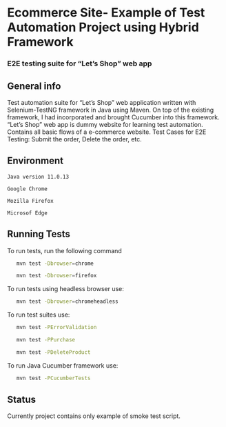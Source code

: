 # Ecommerce Site- Example of Test Automation Project using Hybrid Framework

### E2E testing suite for “Let’s Shop” web app


## General info
Test automation suite for “Let’s Shop” web application written with 
Selenium-TestNG framework in Java using Maven. On top of the existing framework, 
I had incorporated and brought Cucumber into this framework. 
“Let’s Shop” web app is dummy website for learning test automation. 
Contains all basic flows of a e-commerce website. 
Test Cases for E2E Testing: Submit the order, Delete the order, etc. 


## Environment
`Java version 11.0.13`

`Google Chrome`

`Mozilla Firefox`

`Microsof Edge`



## Running Tests

To run tests, run the following command

```bash
   mvn test -Dbrowser=chrome
```
```bash
   mvn test -Dbrowser=firefox
```
To run tests using headless browser use: 
```bash
   mvn test -Dbrowser=chromeheadless
   ```

To run test suites use: 
```bash
   mvn test -PErrorValidation
```
```bash
   mvn test -PPurchase
```
```bash
   mvn test -PDeleteProduct
```
To run Java Cucumber framework use: 
```bash
   mvn test -PCucumberTests
   ```


## Status
Currently project contains only example of smoke test script.
